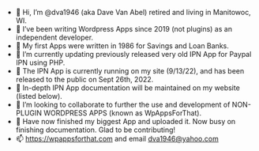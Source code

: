 - 👋 Hi, I’m @dva1946 (aka Dave Van Abel) retired and living in Manitowoc, WI.
- 👀 I’ve been writing Wordpress Apps since 2019 (not plugins) as an independent developer.
- 🌱 My first Apps were written in 1986 for Savings and Loan Banks.
- 🌱 I’m currently updating previously released very old IPN App for Paypal IPN using PHP.
- 🌱 The IPN App is currently running on my site (9/13/22), and has been released to the public on Sept 26th, 2022.
- 🌱 In-depth IPN App documentation will be maintained on my website (listed below). 
- 💞️ I’m looking to collaborate to further the use and development of NON-PLUGIN WORDPRESS APPS (known as WpAppsForThat).
- 🌱 Have now finished my biggest App and uploaded it. Now busy on finishing documentation. Glad to be contributing!
- 📫 https://wpappsforthat.com and email dva1946@yahoo.com

<!---
dva1946/dva1946 is a ✨ special ✨ repository because its `README.md` (this file) appears on your GitHub profile.
You can click the Preview link to take a look at your changes.
--->
